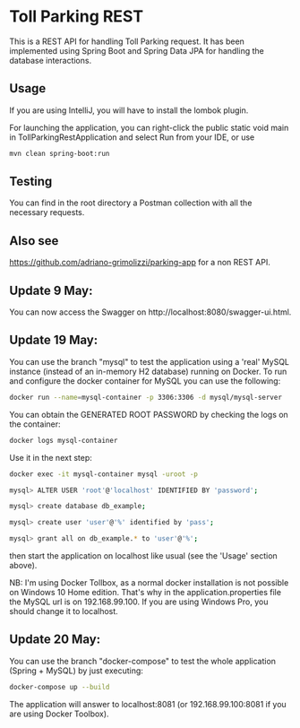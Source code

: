 # Toll Parking REST

This is a REST API for handling Toll Parking request. It has been implemented using Spring Boot and Spring Data JPA for 
handling the database interactions.

## Usage
If you are using IntelliJ, you will have to install the lombok plugin.

For launching the application, you can right-click the public static void main in TollParkingRestApplication and select 
Run from your IDE, or use 
```bash
mvn clean spring-boot:run
```

## Testing
You can find in the root directory a Postman collection with all the necessary requests.

## Also see
https://github.com/adriano-grimolizzi/parking-app for a non REST API.

## Update 9 May:
You can now access the Swagger on http://localhost:8080/swagger-ui.html.

## Update 19 May:
You can use the branch "mysql" to test the application using a 'real' MySQL instance (instead of an in-memory H2 database) running on Docker. 
To run and configure the docker container for MySQL you can use the following:
```bash
docker run --name=mysql-container -p 3306:3306 -d mysql/mysql-server
```
You can obtain the GENERATED ROOT PASSWORD by checking the logs on the container:
```bash
docker logs mysql-container
```
Use it in the next step:
```bash
docker exec -it mysql-container mysql -uroot -p

mysql> ALTER USER 'root'@'localhost' IDENTIFIED BY 'password';

mysql> create database db_example;

mysql> create user 'user'@'%' identified by 'pass';

mysql> grant all on db_example.* to 'user'@'%'; 
```
then start the application on localhost like usual (see the 'Usage' section above).


NB: I'm using Docker Tollbox, as a normal docker installation is not possible on Windows 10 Home edition. That's why in the application.properties file the MySQL url is on 192.168.99.100. If you are using Windows Pro, you should change it to localhost.

## Update 20 May:
You can use the branch "docker-compose" to test the whole application (Spring + MySQL) by just executing:
```bash
docker-compose up --build
```
The application will answer to localhost:8081 (or 192.168.99.100:8081 if you are using Docker Toolbox).
